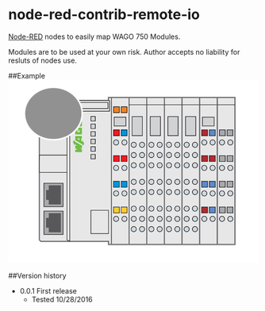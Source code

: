 # node-red-contrib-remote-io
[Node-RED](http://nodered.org/) nodes to easily map WAGO 750 Modules. 

Modules are to be used at your own risk.  Author accepts no liability for resluts of nodes use.  

##Example
![Example](wago/icons/RIO.png)

##Version history
* 0.0.1	First release
  * Tested 10/28/2016
